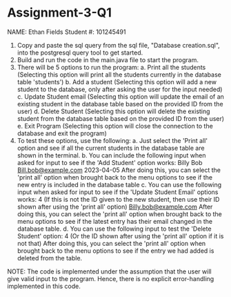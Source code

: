 # Assignment-3-Q1
NAME: Ethan Fields
Student #: 101245491

1. Copy and paste the sql query from the sql file, "Database creation.sql", into the postgresql query tool to get started.
2. Build and run the code in the main.java file to start the program.
3. There will be 5 options to run the program:
     a. Print all the students (Selecting this option will print all the students currently in the database table 'students')
     b. Add a student (Selecting this option will add a new student to the database, only after asking the user for the input needed)
     c. Update Student email (Selecting this option will update the email of an existing student in the database table based on the provided ID from the user)
     d. Delete Student (Selecting this option will delete the existing student from the database table based on the provided ID from the user)
     e. Exit Program (Selecting this option will close the connection to the database and exit the program)
4. To test these options, use the following:
     a. Just select the 'Print all' option and see if all the current students in the database table are shown in the terminal.
     b. You can include the following input when asked for input to see if the 'Add Student' option works:
         Billy
         Bob
         Bill.bob@example.com
         2023-04-05
         After doing this, you can select the 'print all' option when brought back to the menu options to see if the new entry is included in the database table
     c. You can use the following input when asked for input to see if the 'Update Student Email' options works:
         4                         (If this is not the ID given to the new student, then use their ID shown after using the 'print all' option)
         Billy.bob@example.com 
         After doing this, you can select the 'print all' option when brought back to the menu options to see if the latest entry has their email changed in the database table.
     d. You can use the following input to test the 'Delete Student' option:
        4                      (Or the ID shown after using the 'print all' option if it is not that)
        After doing this, you can select the 'print all' option when brought back to the menu options to see if the entry we had added is deleted from the table.


NOTE: The code is implemented under the assumption that the user will give valid input to the program. Hence, there is no explicit error-handling implemented in this code.
